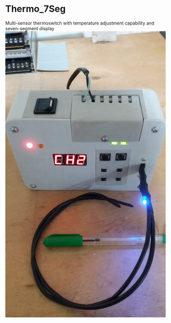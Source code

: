 # Thermo_7Seg

Multi-sensor thermoswitch with temperature adjustment capability and seven-segment display
![Thermo_7Seg](https://raw.githubusercontent.com/RomiranE-bike/Thermo_7Seg/main/image/20240302_083645.jpg)
